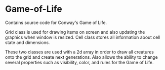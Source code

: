 # Game-of-Life
Contains source code for Conway's Game of Life.

Grid class is used for drawing items on screen and also updating the graphics when window is resized. 
Cell class stores all information about cell state and dimensions. 

These two classes are used with a 2d array in order to draw all creatures onto the grid and create next generations.
Also allows the ability to change several properties such as visibility, color, and rules for the Game of Life.
